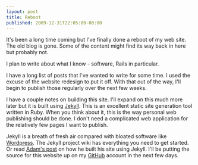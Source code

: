 ```yaml
---
layout: post
title: Reboot
published: 2009-12-31T22:05:00-08:00
---
```


It's been a long time coming but I've finally done a reboot of my web site. The old blog is gone. Some of the content might find its way back in here but probably not.

I plan to write about what I know - software, Rails in particular.

I have a long list of posts that I've wanted to write for some time. I used the excuse of the website redesign to put it off. With that out of the way, I'll begin to publish those regularly over the next few weeks.

I have a couple notes on building this site. I'll expand on this much more later but it is built using [Jekyll](http://github.com/mojombo/jekyll). This is an excellent static site generation tool written in Ruby. When you think about it, this is the way personal web publishing should be done. I don't need a complicated web application for the relatively few pages I want to publish.

Jekyll is a breath of fresh air compared with bloated software like [Wordpress](http://wordpress.org). The Jekyll project wiki has everything you need to get started. Or read [Adam's post](http://blog.martiandesigns.com/) on how he built his site using Jekyll. I'll be putting the source for this website up on my [GitHub](http://github.com/ascarter) account in the next few days.
